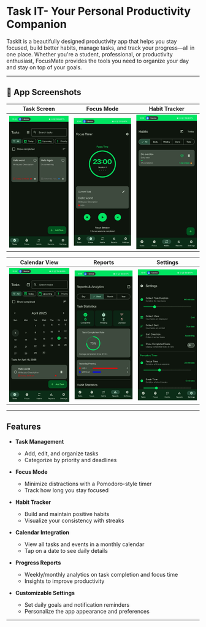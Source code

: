 # Task IT- Your Personal Productivity Companion

TaskIt is a beautifully designed productivity app that helps you stay focused, build better habits, manage tasks, and track your progress—all in one place. Whether you're a student, professional, or productivity enthusiast, FocusMate provides the tools you need to organize your day and stay on top of your goals.

---

## 📱 App Screenshots

| Task Screen | Focus Mode | Habit Tracker |
|-------------|-------------|----------------|
| ![Task Screen](img/Taskscreen.jpg) | ![Focus Mode](img/Focus.jpg) | ![Habit Tracker](img/Habit.jpg) |

| Calendar View | Reports | Settings |
|----------------|---------|-----------|
| ![Calendar View](img/CalendarView.jpg) | ![Reports](img/Report.jpg) | ![Settings](img/Settings.jpg) |

---

##  Features

- **Task Management**
  - Add, edit, and organize tasks
  - Categorize by priority and deadlines

- **Focus Mode**
  - Minimize distractions with a Pomodoro-style timer
  - Track how long you stay focused

- **Habit Tracker**
  - Build and maintain positive habits
  - Visualize your consistency with streaks

- **Calendar Integration**
  - View all tasks and events in a monthly calendar
  - Tap on a date to see daily details

- **Progress Reports**
  - Weekly/monthly analytics on task completion and focus time
  - Insights to improve productivity

- **Customizable Settings**
  - Set daily goals and notification reminders
  - Personalize the app appearance and preferences

---
